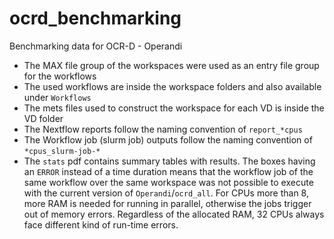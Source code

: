 # ocrd_benchmarking
Benchmarking data for OCR-D - Operandi

- The MAX file group of the workspaces were used as an entry file group for the workflows
- The used workflows are inside the workspace folders and also available under `Workflows`
- The mets files used to construct the workspace for each VD is inside the VD folder
- The Nextflow reports follow the naming convention of `report_*cpus`
- The Workflow job (slurm job) outputs follow the naming convention of `*cpus_slurm-job-*`
- The `stats` pdf contains summary tables with results. The boxes having an `ERROR` instead of a time duration means that the workflow job of the same workflow over the same workspace was not possible to execute with the current version of `Operandi`/`ocrd_all`. For CPUs more than 8, more RAM is needed for running in parallel, otherwise the jobs trigger out of memory errors. Regardless of the allocated RAM, 32 CPUs always face different kind of run-time errors.
